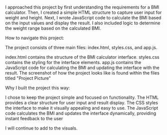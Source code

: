 I approached this project by first understanding the requirements for a BMI calculator. Then, I created a simple HTML structure to capture user input for weight and height. Next, I wrote JavaScript code to calculate the BMI based on the input values and display the result. I also included logic to determine the weight range based on the calculated BMI.

How to navigate this project:

The project consists of three main files: index.html, styles.css, and app.js.

index.html contains the structure of the BMI calculator interface.
styles.css contains the styling for the interface elements.
app.js contains the JavaScript code for calculating the BMI and updating the interface with the result.
The screenshot of how the project looks like is found within the files titled "Project Picture"

Why I built the project this way:

I chose to keep the project simple and focused on functionality. The HTML provides a clear structure for user input and result display. The CSS styles the interface to make it visually appealing and easy to use. The JavaScript code calculates the BMI and updates the interface dynamically, providing instant feedback to the user

I will continue to add to the visuals.
